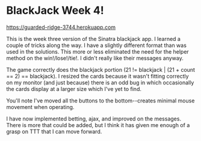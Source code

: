 BlackJack Week 4!
=================

https://guarded-ridge-3744.herokuapp.com

This is the week three version of the Sinatra blackjack app. I learned a couple of tricks along the way. I have a slightly different format than was used in the solutions. This more or less eliminated the need for the helper method on the win!/lose!/tie!. I didn't really like their messages anyway.

The game correctly does the blackjack portion (21 != blackjack | (21 + count == 2) == blackjack). I resized the cards because it wasn't fitting correctly on my monitor (and just because) there is an odd bug in which occasionally the cards display at a larger size which I've yet to find.

You'll note I've moved all the buttons to the bottom--creates minimal mouse movement when operating.

I have now implemented betting, ajax, and improved on the messages. There is more that could be added, but I think it has given me enough of a grasp on TTT that I can move forward.
